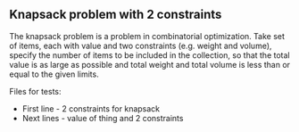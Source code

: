 ## Knapsack problem with 2 constraints

The knapsack problem is a problem in combinatorial optimization. 
Take set of items, each with value and two constraints 
(e.g. weight and volume), specify the number of items to be included 
in the collection, so that the total value is as large as possible 
and total weight and total volume is less than or equal 
to the given limits.

Files for tests:
- First line - 2 constraints for knapsack
- Next lines - value of thing and 2 constraints
